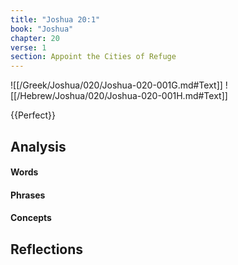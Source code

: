 ```yaml
---
title: "Joshua 20:1"
book: "Joshua"
chapter: 20
verse: 1
section: Appoint the Cities of Refuge
---
```

![[/Greek/Joshua/020/Joshua-020-001G.md#Text]]
![[/Hebrew/Joshua/020/Joshua-020-001H.md#Text]]

{{Perfect}}

## Analysis

#### Words

#### Phrases

#### Concepts

## Reflections
